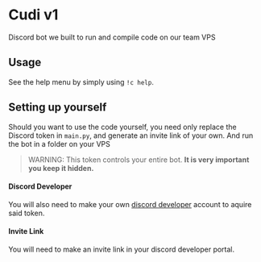 # Cudi v1
Discord bot we built to run and compile code on our team VPS

## Usage
See the help menu by simply using `!c help`.

## Setting up yourself
Should you want to use the code yourself, you need only replace the Discord token in `main.py`, and generate an invite link of your own. And run the bot in a folder on your VPS

> WARNING: This token controls your entire bot. **It is very important you keep it hidden.**

#### Discord Developer 
You will also need to make your own [discord developer](https://discord.com/developers/docs/intro) account to aquire said token.

#### Invite Link
You will need to make an invite link in your discord developer portal.

